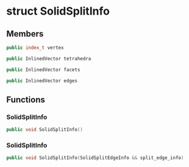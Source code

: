 # struct SolidSplitInfo


## Members

```cpp
public index_t vertex
```

```cpp
public InlinedVector tetrahedra
```

```cpp
public InlinedVector facets
```

```cpp
public InlinedVector edges
```



## Functions

### SolidSplitInfo

```cpp
public void SolidSplitInfo()
```


### SolidSplitInfo

```cpp
public void SolidSplitInfo(SolidSplitEdgeInfo && split_edge_info)
```




